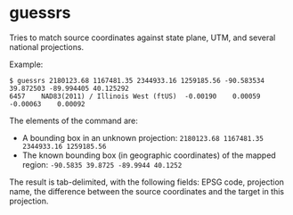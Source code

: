 # guessrs

Tries to match source coordinates against state plane, UTM, and several national projections.

Example:
```
$ guessrs 2180123.68 1167481.35 2344933.16 1259185.56 -90.583534 39.872503 -89.994405 40.125292
6457	NAD83(2011) / Illinois West (ftUS)	-0.00190	0.00059	-0.00063	0.00092
```

The elements of the command are: 
* A bounding box in an unknown projection: `2180123.68 1167481.35 2344933.16 1259185.56`
* The known bounding box (in geographic coordinates) of the mapped region: `-90.5835 39.8725 -89.9944 40.1252`

The result is tab-delimited, with the following fields: EPSG code, projection name, the difference between the source coordinates and the target in this projection.

